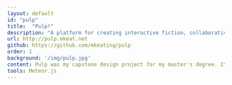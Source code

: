 ```yaml
---
layout: default
id: "pulp"
title:  "Pulp!"
description: "A platform for creating interactive fiction, collaboratively and in real-time"
url: http://pulp.mkeat.net
github: https://github.com/mkeating/pulp
order: 1
background: '/img/pulp.jpg'
content: Pulp was my capstone design project for my master's degree. It started out as a classroom tool, but evolved into just a general game-app for encouraging creative writing by allowing users to influence and inspire each other. Users can create branching, choice-based stories much like the Choose Your Own Adventure books you probably read as a kid. The branches can be either explicit (a button that says "Enter the cave", for instance) or more implicit or impressionistic; each word of the active text can become its own branch. In an effort to make the collaborative nature feel more real, Pulp updates in real time, so if you and another user are on the same panel, you can see any links they create as soon as it happens. It also includes a primitive sentence generator using Markov chains. <br/> You can log in with <b>test@test.com/password</b> if you'd rather not make an account.
tools: Meteor.js
---
```

